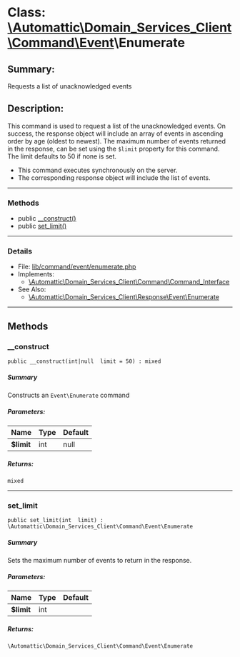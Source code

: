 # Class: [\Automattic](../namespaces/automattic.md)[\Domain_Services_Client](../namespaces/automattic-domain-services-client.md)[\Command](../namespaces/automattic-domain-services-client-command.md)[\Event](../namespaces/automattic-domain-services-client-command-event.md)\Enumerate

## Summary:

Requests a list of unacknowledged events

## Description:

This command is used to request a list of the unacknowledged events. On success, the response object will include an
array of events in ascending order by age (oldest to newest). The maximum number of events returned in the response,
can be set using the `$limit` property for this command. The limit defaults to 50 if none is set.
- This command executes synchronously on the server.
- The corresponding response object will include the list of events.


---

### Methods

* public [__construct()](#method___construct)
* public [set_limit()](#method_set_limit)

---

### Details

* File: [lib/command/event/enumerate.php](../../lib/command/event/enumerate.php)
* Implements:
  * [\Automattic\Domain_Services_Client\Command\Command_Interface](../classes/Automattic-Domain-Services-Client-Command-Command-Interface.md)
* See Also:
  * [\Automattic\Domain_Services_Client\Response\Event\Enumerate](../classes/Automattic-Domain-Services-Client-Response-Event-Enumerate.md)

---

## Methods

<a id="method___construct"></a>
### __construct

```
public __construct(int|null  limit = 50) : mixed
```

##### Summary

Constructs an `Event\Enumerate` command

##### Parameters:

| Name | Type | Default |
|------|------|---------|
| **$limit** | int|null | 50 |

##### Returns:

```
mixed
```

---

<a id="method_set_limit"></a>
### set_limit

```
public set_limit(int  limit) : \Automattic\Domain_Services_Client\Command\Event\Enumerate
```

##### Summary

Sets the maximum number of events to return in the response.

##### Parameters:

| Name | Type | Default |
|------|------|---------|
| **$limit** | int |  |

##### Returns:

```
\Automattic\Domain_Services_Client\Command\Event\Enumerate
```

